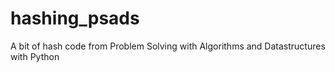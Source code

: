 # hashing_psads
A bit of hash code from Problem Solving with Algorithms and Datastructures with Python
